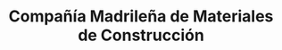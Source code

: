 ---
title: "Compañía Madrileña de Materiales de Construcción"
url: /madrid/compania-madrilena-de-materiales-de-construccion/
shop: comercio
---
